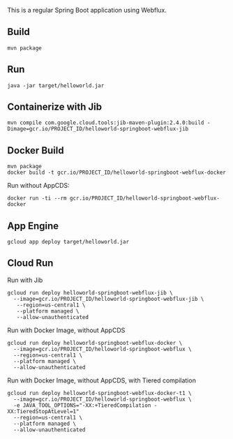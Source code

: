 This is a regular Spring Boot application using Webflux.

## Build
```
mvn package
```

## Run
```
java -jar target/helloworld.jar
```

## Containerize with Jib
```
mvn compile com.google.cloud.tools:jib-maven-plugin:2.4.0:build -Dimage=gcr.io/PROJECT_ID/helloworld-springboot-webflux-jib
```

## Docker Build 
```
mvn package
docker build -t gcr.io/PROJECT_ID/helloworld-springboot-webflux-docker
```

Run without AppCDS:
```
docker run -ti --rm gcr.io/PROJECT_ID/helloworld-springboot-webflux-docker
```

## App Engine

```
gcloud app deploy target/helloworld.jar 
```

## Cloud Run
Run with Jib
```
gcloud run deploy helloworld-springboot-webflux-jib \
  --image=gcr.io/PROJECT_ID/helloworld-springboot-webflux-jib \
   --region=us-central1 \
   --platform managed \
   --allow-unauthenticated
```

Run with Docker Image, without AppCDS
```
gcloud run deploy helloworld-springboot-webflux-docker \
  --image=gcr.io/PROJECT_ID/helloworld-springboot-webflux \
  --region=us-central1 \
  --platform managed \
  --allow-unauthenticated
```

Run with Docker Image, without AppCDS, with Tiered compilation
```
gcloud run deploy helloworld-springboot-webflux-docker-t1 \
  --image=gcr.io/PROJECT_ID/helloworld-springboot-webflux \
  -e JAVA_TOOL_OPTIONS="-XX:+TieredCompilation -XX:TieredStopAtLevel=1"
  --region=us-central1 \
  --platform managed \
  --allow-unauthenticated
```

